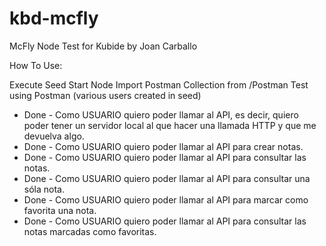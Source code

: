 # kbd-mcfly

McFly Node Test for Kubide by Joan Carballo

How To Use: 

Execute Seed
Start Node
Import Postman Collection from /Postman
Test using Postman (various users created in seed)

- Done - Como USUARIO quiero poder llamar al API, es decir, quiero poder tener un servidor local al que hacer una llamada HTTP y que me devuelva algo.
- Done - Como USUARIO quiero poder llamar al API para crear notas.
- Done - Como USUARIO quiero poder llamar al API para consultar las notas.
- Done - Como USUARIO quiero poder llamar al API para consultar una sóla nota.
- Done - Como USUARIO quiero poder llamar al API para marcar como favorita una nota.
- Done - Como USUARIO quiero poder llamar al API para consultar las notas marcadas como favoritas.
